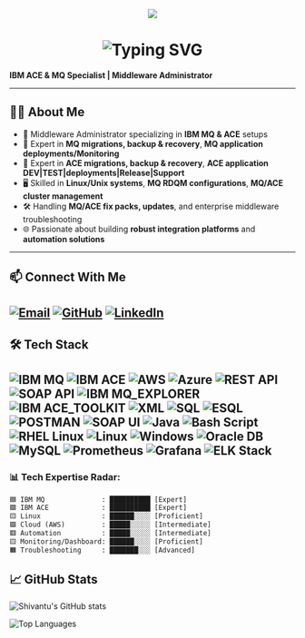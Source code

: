 <!-- Banner -->
<p align="center">
  <img src="https://capsule-render.vercel.app/api?type=waving&color=gradient&height=150&section=header&text=Shiva%20🚀&fontSize=40&fontAlign=50&fontColor=ffffff" />
</p>

<!-- Typing Intro -->
<h1 align="center">
  <img src="https://readme-typing-svg.demolab.com?font=Fira+Code&weight=400&pause=1000&color=36BCF7&center=true&vCenter=true&width=435&lines=Hi+there!+I'm+Shivaraj;Working+at+THBS;MQ+ACE+Specialist;AI+Cloud+Enthusiast;Always+Learning+%26+Building..." alt="Typing SVG" />
</h1>


**IBM ACE & MQ Specialist | Middleware Administrator**

---

## 👨‍💻 About Me
- 💼 Middleware Administrator specializing in **IBM MQ & ACE** setups
- 🔧 Expert in **MQ migrations, backup & recovery**, **MQ application deployments/Monitoring**
- 🔧 Expert in **ACE migrations, backup & recovery**, **ACE application DEV|TEST|deployments|Release|Support**
- 🖥️ Skilled in **Linux/Unix systems**, **MQ RDQM configurations**, **MQ/ACE cluster management**
- 🛠️ Handling **MQ/ACE fix packs, updates**, and enterprise middleware troubleshooting
- 🌐 Passionate about building **robust integration platforms** and **automation solutions**

---

## 📫 Connect With Me
[![Email](https://img.shields.io/badge/Email-D14836?style=for-the-badge&logo=gmail&logoColor=white)](mailto:shivantu9@gmail.com)
[![GitHub](https://img.shields.io/badge/GitHub-181717?style=for-the-badge&logo=github&logoColor=white)](https://github.com/shivantu)
[![LinkedIn](https://img.shields.io/badge/LinkedIn-0077B5?style=for-the-badge&logo=linkedin&logoColor=white)](https://www.linkedin.com/in/your-profile)  
---

<!-- Tech Stack -->
## 🛠️ Tech Stack

![IBM MQ](https://img.shields.io/badge/IBM%20MQ-%230054E5.svg?style=plastic&logo=ibm&logoColor=white) 
![IBM ACE](https://img.shields.io/badge/IBM%20ACE-%230054E5.svg?style=plastic&logo=ibm&logoColor=white)
![AWS](https://img.shields.io/badge/AWS-%23FF9900.svg?style=plastic&logo=amazon-aws&logoColor=white) 
![Azure](https://img.shields.io/badge/azure-%230072C6.svg?style=plastic&logo=microsoftazure&logoColor=white)
![REST API](https://img.shields.io/badge/REST-API-FF6C37?style=plastic&logo=rest&logoColor=white) 
![SOAP API](https://img.shields.io/badge/SOAP-API-FF6C37?style=plastic&logo=rest&logoColor=white)
![IBM MQ_EXPLORER](https://img.shields.io/badge/IBM%20MQ%20EXPLORER-%230054E5.svg?style=plastic&logo=ibm&logoColor=white) 
![IBM ACE_TOOLKIT](https://img.shields.io/badge/IBM%20ACE%20TOOLKIT-%230054E5.svg?style=plastic&logo=ibm&logoColor=white)
![XML](https://img.shields.io/badge/XML-Data-FF6600?style=plastic&logo=xml&logoColor=white)
![SQL](https://img.shields.io/badge/SQL-Query-4479A1?style=plastic&logo=sql&logoColor=white) 
![ESQL](https://img.shields.io/badge/ESQL-IBM-054ADA?style=plastic&logo=ibm&logoColor=white)
![POSTMAN](https://img.shields.io/badge/POSTMAN-FF6C37?style=plastic&logo=rest&logoColor=white)
![SOAP UI](https://img.shields.io/badge/SOAP-UI-FF6C37?style=plastic&logo=rest&logoColor=white)
![Java](https://img.shields.io/badge/java-%23ED8B00.svg?style=plastic&logo=openjdk&logoColor=white) 
![Bash Script](https://img.shields.io/badge/bash_script-%23121011.svg?style=plastic&logo=gnu-bash&logoColor=white)
![RHEL Linux](https://img.shields.io/badge/RHEL%20Linux-EE0000?style=plastic&logo=redhat&logoColor=white) 
![Linux](https://img.shields.io/badge/Linux-FCC624?style=plastic&logo=linux&logoColor=black)
![Windows](https://img.shields.io/badge/Windows-0078D6?style=plastic&logo=windows&logoColor=white)
![Oracle DB](https://img.shields.io/badge/Oracle%20DB-F80000?style=plastic&logo=oracle&logoColor=white) 
![MySQL](https://img.shields.io/badge/mysql-4479A1.svg?style=plastic&logo=mysql&logoColor=white)
![Prometheus](https://img.shields.io/badge/Prometheus-E6522C?style=plastic&logo=prometheus&logoColor=white) 
![Grafana](https://img.shields.io/badge/Grafana-F46800?style=plastic&logo=grafana&logoColor=white)
![ELK Stack](https://img.shields.io/badge/ELK%20Stack-005571?style=plastic&logo=elasticstack&logoColor=white)
---

### **📊 Tech Expertise Radar:**
<!--START_SECTION:waka-->
```txt
🟦 IBM MQ              : ██████████ [Expert]
🟩 IBM ACE             : ██████████ [Expert] 
🟨 Linux               : ██████░░░░ [Proficient]
🟪 Cloud (AWS)         : █████░░░░░ [Intermediate]
🟥 Automation          : █████░░░░░ [Intermediate]
🟨 Monitoring/Dashboard: ██████░░░░ [Proficient]
🟧 Troubleshooting     : ███████░░░ [Advanced]
```

## 📈 GitHub Stats
![Shivantu's GitHub stats](https://github-readme-stats.vercel.app/api?username=shivantu&show_icons=true&theme=radical)

![Top Languages](https://github-readme-stats.vercel.app/api/top-langs/?username=shivantu&layout=compact&theme=radical)

